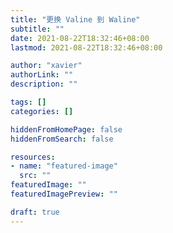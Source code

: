 ```yaml
---
title: "更换 Valine 到 Waline"
subtitle: ""
date: 2021-08-22T18:32:46+08:00
lastmod: 2021-08-22T18:32:46+08:00

author: "xavier"
authorLink: ""
description: ""

tags: []
categories: []

hiddenFromHomePage: false
hiddenFromSearch: false

resources:
- name: "featured-image"
  src: ""
featuredImage: ""
featuredImagePreview: ""

draft: true
---
```


<!--more-->

